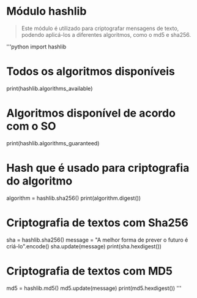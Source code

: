 # Módulo hashlib

> Este módulo é utilizado para criptografar mensagens de texto, podendo aplicá-los a diferentes algoritmos, como o md5 e sha256.

'''python
import hashlib 
# Todos os algoritmos disponíveis
print(hashlib.algorithms_available)
# Algoritmos disponível de acordo com o SO
print(hashlib.algorithms_guaranteed)


# Hash que é usado para criptografia do algoritmo
algorithm = hashlib.sha256()
print(algorithm.digest())

# Criptografia de textos com Sha256
sha = hashlib.sha256()
message = "A melhor forma de prever o futuro é criá-lo".encode()
sha.update(message)
print(sha.hexdigest())

# Criptografia de textos com MD5
md5 = hashlib.md5()
md5.update(message)
print(md5.hexdigest())
'''